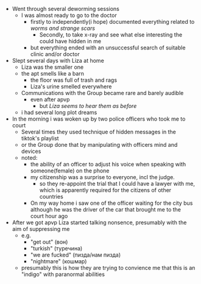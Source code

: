- Went through several deworming sessions
  - I was almost ready to go to the doctor
    - firstly to independently(i hope) documented everything related to *worms and strange scars*
      - Secondly, to take x-ray and see what else interesting the could have hidden in me
    - but everything ended with an unsuccessful search of suitable clinic and/or doctor
- Slept several days with Liza at home
  - Liza was the smaller one
  - the apt smells like a barn
    - the floor was full of trash and rags
    - Liza's urine smelled everywhere
  - Communications with the Group became rare and barely audible
    - even after apvp
      - but *Liza seems to hear them as before*
  - i had several long plot dreams
- In the morning i was woken up by two police officers who took me to court
	- Several times they used technique of hidden messages in the tiktok's playlist
    - or the Group done that by manipulating with officers mind and devices
  - noted:
    - the ability of an officer to adjust his voice when speaking with someone(female) on the phone
    - my citizenship was a surprise to everyone, incl the judge.
      - so they re-appoint the trial that I could have a lawyer with me, which is apparently required for the citizens of other countries
    - On my way home i saw one of the officer waiting for the city bus although he was the driver of the car that brought me to the court hour ago
- After we got apvp Liza started talking nonsence, presumably with the aim of suppressing me
  - e.g.
    - "get out" (вон)
    - "turkish" (туречина)
    - "we are fucked" (пизда/нам пизда)
    - "nightmare" (кошмар)
  - presumably this is how they are trying to convience me that this is an "indigo" with paranormal abilities